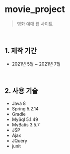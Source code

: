 # movie_project
> 영화 예매 웹 사이트

<br>

## 1. 제작 기간
- 2021년 5월 ~ 2021년 7월

<br>

## 2. 사용 기술
  - Java 8
  - Spring 5.2.14
  - Gradle
  - MySql 5.1.49
  - MyBatis 3.5.7
  - JSP
  - Ajax
  - JQuery
  - junit
  
<br>
